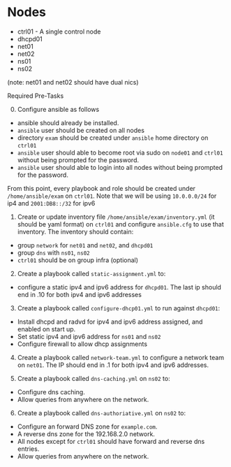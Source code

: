 # Nodes

- ctrl01 - A single control node
- dhcpd01
- net01
- net02
- ns01
- ns02

(note: net01 and net02 should have dual nics)

Required Pre-Tasks

0.  Configure ansible as follows

  - ansible should already be installed.
  - `ansible` user should be created on all nodes
  - directory `exam` should be created under `ansible` home directory on `ctrl01`
  - `ansible` user should able to become root via sudo on `node01` and `ctrl01` without being prompted for the password.
  - `ansible` user should able to login into all nodes without being prompted for the password.

From this point, every playbook and role should be created under `/home/ansible/exam` on `ctrl01`. Note that we will be using `10.0.0.0/24` for ip4 and `2001:DB8::/32` for ipv6

1. Create or update inventory file `/home/ansible/exam/inventory.yml` (it should be yaml format) on `ctrl01` and configure `ansible.cfg` to use that inventory. The inventory should contain:

- group `network` for `net01` and `net02`, and `dhcpd01`
- group `dns` with `ns01`, `ns02`
- `ctrl01` should be on group infra (optional)

2. Create a playbook called `static-assignment.yml` to:

- configure a static ipv4 and ipv6 address for `dhcpd01`. The last ip should end in .10 for both ipv4 and ipv6 addresses

3. Create a playbook called `configure-dhcp01.yml` to run against `dhcpd01`:

- Install dhcpd and radvd for ipv4 and ipv6 address assigned, and enabled on start up.
- Set static ipv4 and ipv6 address for `ns01` and `ns02`
- Configure firewall to allow dhcp assignments

4. Create a playbook called `network-team.yml` to configure a network team on `net01`. The IP should end in .1 for both ipv4 and ipv6 addresses.

5. Create a playbook called `dns-caching.yml` on `ns02` to:

- Configure dns caching.
- Allow queries from anywhere on the network.

6. Create a playbook called `dns-authoriative.yml` on `ns02` to:

- Configure an forward DNS zone for `example.com`.
- A reverse dns zone for the 192.168.2.0 network.
- All nodes except for `ctrl01` should have forward and reverse dns entries.
- Allow queries from anywhere on the network.
